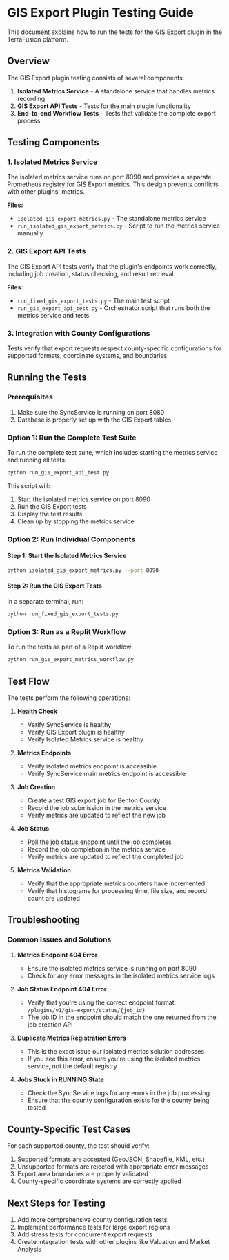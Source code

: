 # GIS Export Plugin Testing Guide

This document explains how to run the tests for the GIS Export plugin in the TerraFusion platform.

## Overview

The GIS Export plugin testing consists of several components:

1. **Isolated Metrics Service** - A standalone service that handles metrics recording
2. **GIS Export API Tests** - Tests for the main plugin functionality
3. **End-to-end Workflow Tests** - Tests that validate the complete export process

## Testing Components

### 1. Isolated Metrics Service

The isolated metrics service runs on port 8090 and provides a separate Prometheus registry for GIS Export metrics. This design prevents conflicts with other plugins' metrics.

**Files:**
- `isolated_gis_export_metrics.py` - The standalone metrics service
- `run_isolated_gis_export_metrics.py` - Script to run the metrics service manually

### 2. GIS Export API Tests

The GIS Export API tests verify that the plugin's endpoints work correctly, including job creation, status checking, and result retrieval.

**Files:**
- `run_fixed_gis_export_tests.py` - The main test script
- `run_gis_export_api_test.py` - Orchestrator script that runs both the metrics service and tests

### 3. Integration with County Configurations

Tests verify that export requests respect county-specific configurations for supported formats, coordinate systems, and boundaries.

## Running the Tests

### Prerequisites

1. Make sure the SyncService is running on port 8080
2. Database is properly set up with the GIS Export tables

### Option 1: Run the Complete Test Suite

To run the complete test suite, which includes starting the metrics service and running all tests:

```bash
python run_gis_export_api_test.py
```

This script will:
1. Start the isolated metrics service on port 8090
2. Run the GIS Export tests
3. Display the test results
4. Clean up by stopping the metrics service

### Option 2: Run Individual Components

#### Step 1: Start the Isolated Metrics Service

```bash
python isolated_gis_export_metrics.py --port 8090
```

#### Step 2: Run the GIS Export Tests

In a separate terminal, run:

```bash
python run_fixed_gis_export_tests.py
```

### Option 3: Run as a Replit Workflow

To run the tests as part of a Replit workflow:

```bash
python run_gis_export_metrics_workflow.py
```

## Test Flow

The tests perform the following operations:

1. **Health Check**
   - Verify SyncService is healthy
   - Verify GIS Export plugin is healthy
   - Verify Isolated Metrics service is healthy

2. **Metrics Endpoints**
   - Verify isolated metrics endpoint is accessible
   - Verify SyncService main metrics endpoint is accessible

3. **Job Creation**
   - Create a test GIS export job for Benton County
   - Record the job submission in the metrics service
   - Verify metrics are updated to reflect the new job

4. **Job Status**
   - Poll the job status endpoint until the job completes
   - Record the job completion in the metrics service
   - Verify metrics are updated to reflect the completed job

5. **Metrics Validation**
   - Verify that the appropriate metrics counters have incremented
   - Verify that histograms for processing time, file size, and record count are updated

## Troubleshooting

### Common Issues and Solutions

1. **Metrics Endpoint 404 Error**
   - Ensure the isolated metrics service is running on port 8090
   - Check for any error messages in the isolated metrics service logs

2. **Job Status Endpoint 404 Error**
   - Verify that you're using the correct endpoint format: `/plugins/v1/gis-export/status/{job_id}`
   - The job ID in the endpoint should match the one returned from the job creation API

3. **Duplicate Metrics Registration Errors**
   - This is the exact issue our isolated metrics solution addresses
   - If you see this error, ensure you're using the isolated metrics service, not the default registry

4. **Jobs Stuck in RUNNING State**
   - Check the SyncService logs for any errors in the job processing
   - Ensure that the county configuration exists for the county being tested

## County-Specific Test Cases

For each supported county, the test should verify:

1. Supported formats are accepted (GeoJSON, Shapefile, KML, etc.)
2. Unsupported formats are rejected with appropriate error messages
3. Export area boundaries are properly validated
4. County-specific coordinate systems are correctly applied

## Next Steps for Testing

1. Add more comprehensive county configuration tests
2. Implement performance tests for large export regions
3. Add stress tests for concurrent export requests
4. Create integration tests with other plugins like Valuation and Market Analysis